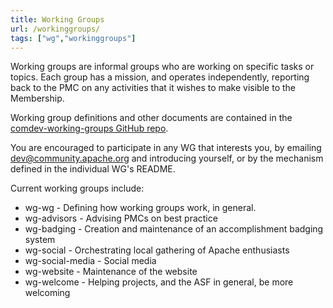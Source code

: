 ```yaml
---
title: Working Groups
url: /workinggroups/
tags: ["wg","workinggroups"]
---
```


Working groups are informal groups who are working on specific tasks or
topics. Each group has a mission, and operates independently, reporting
back to the PMC on any activities that it wishes to make visible to the
Membership.

Working group definitions and other documents are contained in the
[comdev-working-groups GitHub
repo](https://github.com/apache/comdev-working-groups).

You are encouraged to participate in any WG that interests you, by
emailing
[dev@community.apache.org](https://lists.apache.org/list.html?dev@community.apache.org)
and introducing yourself, or by the mechanism defined in the individual
WG's README.

Current working groups include:

* wg-wg - Defining how working groups work, in general.
* wg-advisors - Advising PMCs on best practice
* wg-badging - Creation and maintenance of an accomplishment badging system
* wg-social - Orchestrating local gathering of Apache enthusiasts
* wg-social-media - Social media
* wg-website - Maintenance of the website
* wg-welcome - Helping projects, and the ASF in general, be more welcoming


